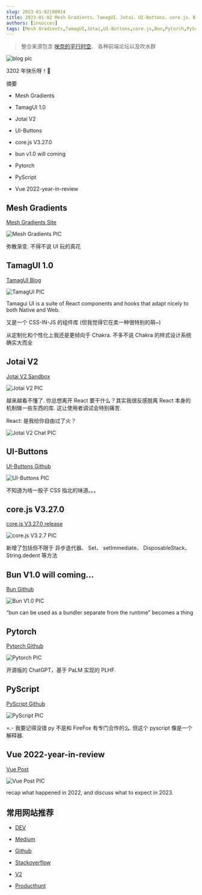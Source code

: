 ```yaml
---
slug: 2023-01-02100914
title: 2023-01-02 Mesh Gradients、TamagUI、Jotai、UI-Buttons、core.js、Bun、Pytorch、PyScript、Vue 2022-year-in-review
authors: [innocces]
tags: [Mesh Gradients,TamagUI,Jotai,UI-Buttons,core.js,Bun,Pytorch,PyScript,Vue 2022-year-in-review]
---
```

> 整合来源包含 [咲奈的平行时空](https://t.me/SakinaSpace)、 各种前端论坛以及吹水群

![blog pic](https://blog-pic.deno.dev/2022-12-31/1672459464433-20230102.jpeg)

3202 年快乐呀！🎉

摘要

- Mesh Gradients

- TamagUI 1.0

- Jotai V2

- UI-Buttons

- core.js V3.27.0

- bun v1.0 will coming

- Pytorch

- PyScript

- Vue 2022-year-in-review

## Mesh Gradients

[Mesh Gradients Site](https://www.magicpattern.design/tools/mesh-gradients)

![Mesh Gradients PIC](https://blog-pic.deno.dev/2022-12-31/1672456084754-mesh.png)

弥散渐变. 不得不说 UI 玩的真花

## TamagUI 1.0

[TamagUI Blog](https://tamagui.dev/blog/version-one)

![TamagUI PIC](https://blog-pic.deno.dev/2022-12-31/1672455733373-tamagui-social.png)

Tamagui UI is a suite of React components and hooks that adapt nicely to both Native and Web.

又是一个 CSS-IN-JS 的组件库 (但我觉得它在卖一种很特别的萌~)

从定制化和个性化上我还是更倾向于 Chakra. 不多不说 Chakra 的样式设计系统确实大而全

## Jotai V2

[Jotai V2 Sandbox](https://codesandbox.io/s/kind-silence-hw8res?file=/src/App.tsx)

![Jotai V2 PIC](https://blog-pic.deno.dev/2022-12-31/1672456599483-jotai-twitter.jpeg)

越来越看不懂了. 你总想离开 React 要干什么？其实我很反感脱离 React 本身的机制做一些东西的库. 这让使用者调试会特别痛苦.

React: 是我给你自由过了火？

![Jotai V2 Chat PIC](https://blog-pic.deno.dev/2022-12-31/1672456536312-jotai-chat.png)

## UI-Buttons

[UI-Buttons Github](https://github.com/ui-buttons/core)

![UI-Buttons PIC](https://blog-pic.deno.dev/2022-12-31/1672457004074-100-button.png)

不知道为啥一股子 CSS 指北的味道。。。

## core.js V3.27.0

[core.js V3.27.0 release](https://github.com/zloirock/core-js/releases/tag/v3.27.0)

![core.js V3.2.7 PIC](https://blog-pic.deno.dev/2023-01-02/1672625576603-corejs.png)

新增了包括但不限于 异步迭代器、 Set、 setImmediate、 DisposableStack、String.dedent 等方法

## Bun V1.0 will coming...

[Bun Github](https://github.com/oven-sh/bun)

![Bun V1.0 PIC](https://blog-pic.deno.dev/2022-12-31/1672458506965-bun1.0.png)

“bun can be used as a bundler separate from the runtime” becomes a thing

## Pytorch

[Pytorch Github](https://github.com/lucidrains/PaLM-rlhf-pytorch)

![Pytorch PIC](https://blog-pic.deno.dev/2022-12-31/1672458983240-PaLM+PLHF.png)

开源版的 ChatGPT，基于 PaLM 实现的 PLHF.

## PyScript

[PyScript Github](https://github.com/pyscript/pyscript)

![PyScript PIC](https://blog-pic.deno.dev/2022-12-31/1672459269588-pyscript.png)

=.- 我要记得没错 py 不是和 FireFox 有专门合作的么. 但这个 pyscript 像是一个解释器.

## Vue 2022-year-in-review

[Vue Post](https://blog.vuejs.org/posts/2022-year-in-review.html)

![Vue Post PIC](https://blog-pic.deno.dev/2023-01-02/1672625047374-vue-2022.png)

recap what happened in 2022, and discuss what to expect in 2023.

## 常用网站推荐

- [DEV](https://dev.to/)

- [Medium](https://medium.com/?tag=javascript)

- [Github](https://github.com/)

- [Stackoverflow](https://stackoverflow.com/)

- [V2](https://www.v2ex.com/)

- [Producthunt](https://www.producthunt.com/discussions?category=developers)
    
